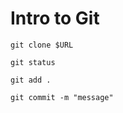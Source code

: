 # Intro to Git

```shell
git clone $URL
```

```shell
git status
```

```shell
git add .
```

```shell
git commit -m "message"
```